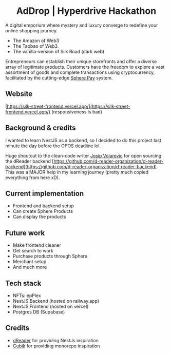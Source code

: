 <h1 align="center">AdDrop | Hyperdrive Hackathon</h1>

A digital emporium where mystery and luxury converge to redefine your online shopping journey.

- The Amazon of Web3
- The Taobao of Web3.
- The vanilla-version of Silk Road (dark web)

Entrepreneurs can establish their unique storefronts and offer a diverse array of legitimate products. Customers have the freedom to explore a vast assortment of goods and complete transactions using cryptocurrency, facilitated by the cutting-edge [Sphere Pay](https://spherepay.co/) system.

## Website
[https://silk-street-frontend.vercel.app/](https://silk-street-frontend.vercel.app/) (responsiveness is bad)


## Background & credits
I wanted to learn NestJS as a backend, so I decided to do this project last minute the day before the OPOS deadline lol.

Huge shoutout to the clean-code writer [Josip Volarevic](https://twitter.com/JosipVolarevic2) for open sourcing the dReader backend [https://github.com/d-reader-organization/d-reader-backend](https://github.com/d-reader-organization/d-reader-backend). This was a MAJOR help in my learning journey (pretty much copied everything from here xD).

## Current implementation
- Frontend and backend setup
- Can create Sphere Products
- Can display the products

## Future work
- Make frontend cleaner
- Get search to work
- Purchase products through Sphere
- Merchant setup
- And much more

## Tech stack
- NFTs: epPlex
- NestJS Backend (hosted on railway.app)
- NextJS Frontend (hosted on vercel)
- Postgres DB (Supabase)

## Credits
- [dReader](https://github.com/d-reader-organization) for providing NestJs inspiration
- [Cubik](https://github.com/cubik-so) for providing monorepo inspiration